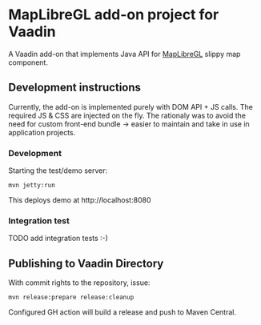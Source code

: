 # MapLibreGL add-on project for Vaadin

A Vaadin add-on that implements Java API for [MapLibreGL](https://maplibre.org) slippy map component.

## Development instructions

Currently, the add-on is implemented purely with DOM API + JS calls. The required JS & CSS are injected on the fly. The rationaly was to avoid the need for custom front-end bundle -> easier to maintain and take in use in application projects.

### Development

Starting the test/demo server:
```
mvn jetty:run
```

This deploys demo at http://localhost:8080

### Integration test

TODO add integration tests :-)

## Publishing to Vaadin Directory

With commit rights to the repository, issue:

    mvn release:prepare release:cleanup

Configured GH action will build a release and push to Maven Central.
